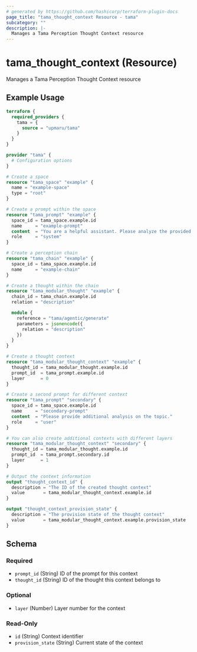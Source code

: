 ```yaml
---
# generated by https://github.com/hashicorp/terraform-plugin-docs
page_title: "tama_thought_context Resource - tama"
subcategory: ""
description: |-
  Manages a Tama Perception Thought Context resource
---
```


# tama_thought_context (Resource)

Manages a Tama Perception Thought Context resource

## Example Usage

```terraform
terraform {
  required_providers {
    tama = {
      source = "upmaru/tama"
    }
  }
}

provider "tama" {
  # Configuration options
}

# Create a space
resource "tama_space" "example" {
  name = "example-space"
  type = "root"
}

# Create a prompt within the space
resource "tama_prompt" "example" {
  space_id = tama_space.example.id
  name     = "example-prompt"
  content  = "You are a helpful assistant. Please analyze the provided context."
  role     = "system"
}

# Create a perception chain
resource "tama_chain" "example" {
  space_id = tama_space.example.id
  name     = "example-chain"
}

# Create a thought within the chain
resource "tama_modular_thought" "example" {
  chain_id = tama_chain.example.id
  relation = "description"

  module {
    reference = "tama/agentic/generate"
    parameters = jsonencode({
      relation = "description"
    })
  }
}

# Create a thought context
resource "tama_modular_thought_context" "example" {
  thought_id = tama_modular_thought.example.id
  prompt_id  = tama_prompt.example.id
  layer      = 0
}

# Create a second prompt for different context
resource "tama_prompt" "secondary" {
  space_id = tama_space.example.id
  name     = "secondary-prompt"
  content  = "Please provide additional analysis on the topic."
  role     = "user"
}

# You can also create additional contexts with different layers
resource "tama_modular_thought_context" "secondary" {
  thought_id = tama_modular_thought.example.id
  prompt_id  = tama_prompt.secondary.id
  layer      = 1
}

# Output the context information
output "thought_context_id" {
  description = "The ID of the created thought context"
  value       = tama_modular_thought_context.example.id
}

output "thought_context_provision_state" {
  description = "The provision state of the thought context"
  value       = tama_modular_thought_context.example.provision_state
}
```

<!-- schema generated by tfplugindocs -->
## Schema

### Required

- `prompt_id` (String) ID of the prompt for this context
- `thought_id` (String) ID of the thought this context belongs to

### Optional

- `layer` (Number) Layer number for the context

### Read-Only

- `id` (String) Context identifier
- `provision_state` (String) Current state of the context

